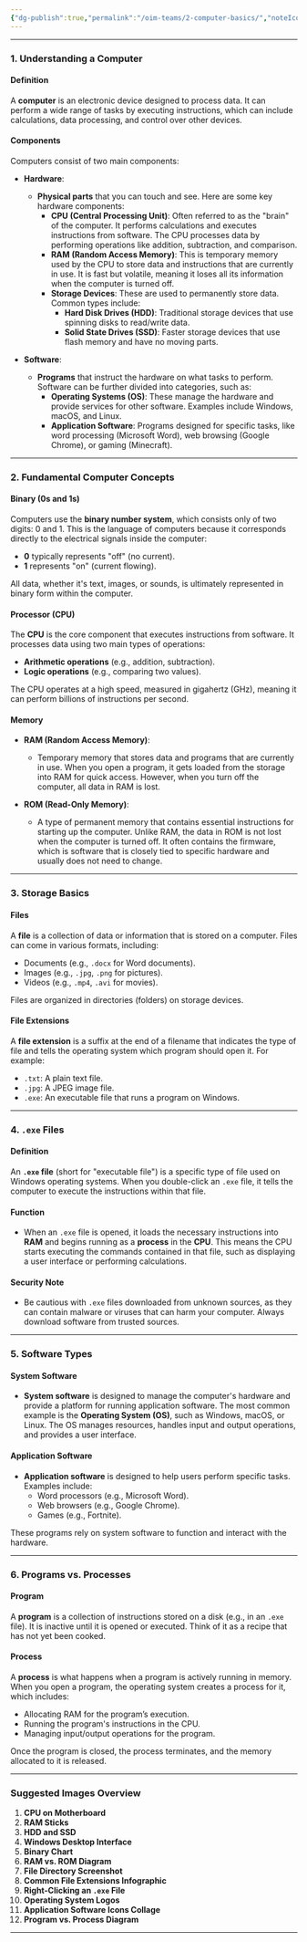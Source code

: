 ```yaml
---
{"dg-publish":true,"permalink":"/oim-teams/2-computer-basics/","noteIcon":"","created":"2024-10-24T00:35:21.827+05:30","updated":"2024-10-26T04:20:06.572+05:30"}
---
```



---

### 1. Understanding a Computer

#### Definition

A **computer** is an electronic device designed to process data. It can perform a wide range of tasks by executing instructions, which can include calculations, data processing, and control over other devices.

#### Components

Computers consist of two main components:

- **Hardware**:
    
    - **Physical parts** that you can touch and see. Here are some key hardware components:
        - **CPU (Central Processing Unit)**: Often referred to as the "brain" of the computer. It performs calculations and executes instructions from software. The CPU processes data by performing operations like addition, subtraction, and comparison.
        - **RAM (Random Access Memory)**: This is temporary memory used by the CPU to store data and instructions that are currently in use. It is fast but volatile, meaning it loses all its information when the computer is turned off.
        - **Storage Devices**: These are used to permanently store data. Common types include:
            - **Hard Disk Drives (HDD)**: Traditional storage devices that use spinning disks to read/write data.
            - **Solid State Drives (SSD)**: Faster storage devices that use flash memory and have no moving parts.
- **Software**:
    
    - **Programs** that instruct the hardware on what tasks to perform. Software can be further divided into categories, such as:
        - **Operating Systems (OS)**: These manage the hardware and provide services for other software. Examples include Windows, macOS, and Linux.
        - **Application Software**: Programs designed for specific tasks, like word processing (Microsoft Word), web browsing (Google Chrome), or gaming (Minecraft).

---

### 2. Fundamental Computer Concepts

#### Binary (0s and 1s)

Computers use the **binary number system**, which consists only of two digits: 0 and 1. This is the language of computers because it corresponds directly to the electrical signals inside the computer:

- **0** typically represents "off" (no current).
- **1** represents "on" (current flowing).

All data, whether it's text, images, or sounds, is ultimately represented in binary form within the computer.

#### Processor (CPU)

The **CPU** is the core component that executes instructions from software. It processes data using two main types of operations:

- **Arithmetic operations** (e.g., addition, subtraction).
- **Logic operations** (e.g., comparing two values).

The CPU operates at a high speed, measured in gigahertz (GHz), meaning it can perform billions of instructions per second.

#### Memory

- **RAM (Random Access Memory)**:
    
    - Temporary memory that stores data and programs that are currently in use. When you open a program, it gets loaded from the storage into RAM for quick access. However, when you turn off the computer, all data in RAM is lost.
- **ROM (Read-Only Memory)**:
    
    - A type of permanent memory that contains essential instructions for starting up the computer. Unlike RAM, the data in ROM is not lost when the computer is turned off. It often contains the firmware, which is software that is closely tied to specific hardware and usually does not need to change.

---

### 3. Storage Basics

#### Files

A **file** is a collection of data or information that is stored on a computer. Files can come in various formats, including:

- Documents (e.g., `.docx` for Word documents).
- Images (e.g., `.jpg`, `.png` for pictures).
- Videos (e.g., `.mp4`, `.avi` for movies).

Files are organized in directories (folders) on storage devices.

#### File Extensions

A **file extension** is a suffix at the end of a filename that indicates the type of file and tells the operating system which program should open it. For example:

- `.txt`: A plain text file.
- `.jpg`: A JPEG image file.
- `.exe`: An executable file that runs a program on Windows.

---

### 4. `.exe` Files

#### Definition

An **`.exe` file** (short for "executable file") is a specific type of file used on Windows operating systems. When you double-click an `.exe` file, it tells the computer to execute the instructions within that file.

#### Function

- When an `.exe` file is opened, it loads the necessary instructions into **RAM** and begins running as a **process** in the **CPU**. This means the CPU starts executing the commands contained in that file, such as displaying a user interface or performing calculations.

#### Security Note

- Be cautious with `.exe` files downloaded from unknown sources, as they can contain malware or viruses that can harm your computer. Always download software from trusted sources.

---

### 5. Software Types

#### System Software

- **System software** is designed to manage the computer's hardware and provide a platform for running application software. The most common example is the **Operating System (OS)**, such as Windows, macOS, or Linux. The OS manages resources, handles input and output operations, and provides a user interface.

#### Application Software

- **Application software** is designed to help users perform specific tasks. Examples include:
    - Word processors (e.g., Microsoft Word).
    - Web browsers (e.g., Google Chrome).
    - Games (e.g., Fortnite).

These programs rely on system software to function and interact with the hardware.

---

### 6. Programs vs. Processes

#### Program

A **program** is a collection of instructions stored on a disk (e.g., in an `.exe` file). It is inactive until it is opened or executed. Think of it as a recipe that has not yet been cooked.

#### Process

A **process** is what happens when a program is actively running in memory. When you open a program, the operating system creates a process for it, which includes:

- Allocating RAM for the program’s execution.
- Running the program's instructions in the CPU.
- Managing input/output operations for the program.

Once the program is closed, the process terminates, and the memory allocated to it is released.

---
### Suggested Images Overview

1. **CPU on Motherboard**
2. **RAM Sticks**
3. **HDD and SSD**
4. **Windows Desktop Interface**
5. **Binary Chart**
6. **RAM vs. ROM Diagram**
7. **File Directory Screenshot**
8. **Common File Extensions Infographic**
9. **Right-Clicking an `.exe` File**
10. **Operating System Logos**
11. **Application Software Icons Collage**
12. **Program vs. Process Diagram**

---
